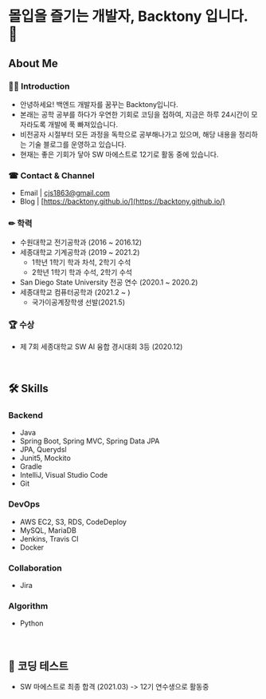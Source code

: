 # 몰입을 즐기는 개발자, Backtony 입니다. 👋


## About Me
### 💁‍♂️ Introduction
+ 안녕하세요! 백엔드 개발자를 꿈꾸는 Backtony입니다.
+ 본래는 공학 공부를 하다가 우연한 기회로 코딩을 접하여, 지금은 하루 24시간이 모자라도록 개발에 푹 빠져있습니다.
+ 비전공자 시절부터 모든 과정을 독학으로 공부해나가고 있으며, 해당 내용을 정리하는 기술 블로그를 운영하고 있습니다.
+ 현재는 좋은 기회가 닿아 SW 마에스트로 12기로 활동 중에 있습니다.

### ☎ Contact & Channel
+ Email | cjs1863@gmail.com
+ Blog | [https://backtony.github.io/](https://backtony.github.io/)

### ✏ 학력 
+ 수원대학교 전기공학과 (2016 ~ 2016.12)
+ 세종대학교 기계공학과 (2019 ~ 2021.2)  
  - 1학년 1학기 학과 차석, 2학기 수석
  - 2학년 1학기 학과 수석, 2학기 수석  
+ San Diego State University 전공 연수 (2020.1 ~ 2020.2)  
+ 세종대학교 컴퓨터공학과 (2021.2 ~ )
  - 국가이공계장학생 선발(2021.5)



### 🏆 수상
+ 제 7회 세종대학교 SW AI 융합 경시대회 3등 (2020.12)

<br>


## 🛠 Skills
### Backend
+ Java
+ Spring Boot, Spring MVC, Spring Data JPA
+ JPA, Querydsl
+ Junit5, Mockito
+ Gradle
+ IntelliJ, Visual Studio Code
+ Git

### DevOps
+ AWS EC2, S3, RDS, CodeDeploy
+ MySQL, MariaDB
+ Jenkins, Travis CI
+ Docker

### Collaboration
+ Jira

### Algorithm
+ Python


<br>

## 🚩 코딩 테스트
  - SW 마에스트로 최종 합격 (2021.03) -> 12기 연수생으로 활동중
